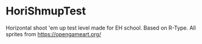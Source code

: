 # HoriShmupTest
Horizontal shoot 'em up test level made for EH school. Based on R-Type.
All sprites from https://opengameart.org/